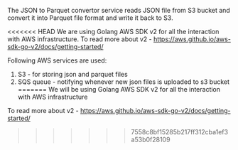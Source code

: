 The JSON to Parquet convertor service reads JSON file from S3 bucket and convert it into Parquet file format and write it back to S3.

<<<<<<< HEAD
We are using Golang AWS SDK v2 for all the interaction with AWS infrastructure.
To read more about v2 - https://aws.github.io/aws-sdk-go-v2/docs/getting-started/

Following AWS services are used:
1. S3 - for storing json and parquet files
2. SQS queue - notifying whenever new json files is uploaded to s3 bucket
=======
We will be using Golang AWS SDK v2 for all the interaction with AWS infrastructure

To read more about v2 - https://aws.github.io/aws-sdk-go-v2/docs/getting-started/
>>>>>>> 7558c8bf15285b217ff312cba1ef3a53b0f28109
